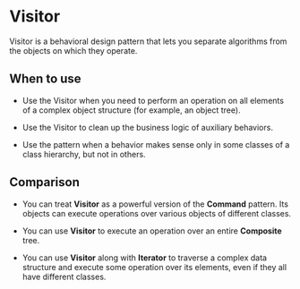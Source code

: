 # Visitor

Visitor is a behavioral design pattern that lets you separate algorithms from the objects on which they operate.

## When to use

- Use the Visitor when you need to perform an operation on all elements of a complex object structure (for example, an object tree).

- Use the Visitor to clean up the business logic of auxiliary behaviors.

- Use the pattern when a behavior makes sense only in some classes of a class hierarchy, but not in others.

## Comparison

- You can treat **Visitor** as a powerful version of the **Command** pattern. Its objects can execute operations over various objects of different classes.

- You can use **Visitor** to execute an operation over an entire **Composite** tree.

- You can use **Visitor** along with **Iterator** to traverse a complex data structure and execute some operation over its elements, even if they all have different classes.
